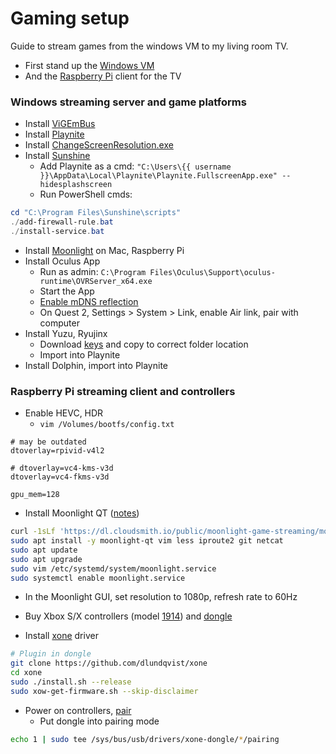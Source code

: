 # Gaming setup
Guide to stream games from the windows VM to my living room TV.

- First stand up the [Windows VM](./vm_windows.md)
- And the [Raspberry Pi](./rpi.md) client for the TV

### Windows streaming server and game platforms
- Install [ViGEmBus](https://github.com/ViGEm/ViGEmBus)
- Install [Playnite](https://playnite.link/)
- Install [ChangeScreenResolution.exe](https://tools.taubenkorb.at/change-screen-resolution/)
- Install [Sunshine](https://docs.lizardbyte.dev/projects/sunshine/en/latest/about/installation.html)
  - Add Playnite as a cmd: `"C:\Users\{{ username }}\AppData\Local\Playnite\Playnite.FullscreenApp.exe" --hidesplashscreen`
  - Run PowerShell cmds:
```PowerShell
cd "C:\Program Files\Sunshine\scripts"
./add-firewall-rule.bat
./install-service.bat
```
- Install [Moonlight](https://github.com/moonlight-stream/moonlight-qt/releases) on Mac, Raspberry Pi
- Install Oculus App
  - Run as admin: `C:\Program Files\Oculus\Support\oculus-runtime\OVRServer_x64.exe`
  - Start the App
  - [Enable mDNS reflection](./pfsense.md)
  - On Quest 2, Settings > System > Link, enable Air link, pair with computer
- Install Yuzu, Ryujinx
  - Download [keys](https://theprodkeys.com/yuzu-encryption-keys-are-missing/) and copy to correct folder location
  - Import into Playnite
- Install Dolphin, import into Playnite

### Raspberry Pi streaming client and controllers
- Enable HEVC, HDR
  - `vim /Volumes/bootfs/config.txt`
```
# may be outdated
dtoverlay=rpivid-v4l2

# dtoverlay=vc4-kms-v3d
dtoverlay=vc4-fkms-v3d

gpu_mem=128
```
- Install Moonlight QT ([notes](https://github.com/moonlight-stream/moonlight-qt/issues/967))
```bash
curl -1sLf 'https://dl.cloudsmith.io/public/moonlight-game-streaming/moonlight-qt/setup.deb.sh' | distro=raspbian codename=buster sudo -E bash
sudo apt install -y moonlight-qt vim less iproute2 git netcat
sudo apt update
sudo apt upgrade
sudo vim /etc/systemd/system/moonlight.service
sudo systemctl enable moonlight.service
```
- In the Moonlight GUI, set resolution to 1080p, refresh rate to 60Hz

- Buy Xbox S/X controllers (model [1914](https://boilingsteam.com/xbox-one-controller-a-perfected-xbox-360-gamepad/)) and [dongle](https://www.newegg.com/p/2NG-015J-00004?item=9SIB5YAK5E3117)
- Install [xone](https://github.com/dlundqvist/xone) driver
```bash
# Plugin in dongle
git clone https://github.com/dlundqvist/xone
cd xone
sudo ./install.sh --release
sudo xow-get-firmware.sh --skip-disclaimer
```
- Power on controllers, [pair](https://support.xbox.com/en-US/help/hardware-network/controller/connect-xbox-wireless-controller-to-pc)
  - Put dongle into pairing mode
```bash
echo 1 | sudo tee /sys/bus/usb/drivers/xone-dongle/*/pairing
```